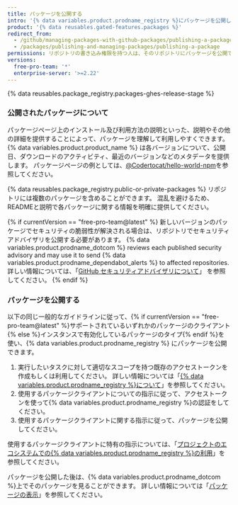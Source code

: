 ```yaml
---
title: パッケージを公開する
intro: '{% data variables.product.prodname_registry %}にパッケージを公開し、そのパッケージを他者がダウンロードして再利用できるようにすることができます。'
product: '{% data reusables.gated-features.packages %}'
redirect_from:
  - /github/managing-packages-with-github-packages/publishing-a-package
  - /packages/publishing-and-managing-packages/publishing-a-package
permissions: リポジトリの書き込み権限を持つ人は、そのリポジトリにパッケージを公開できます。
versions:
  free-pro-team: '*'
  enterprise-server: '>=2.22'
---
```


{% data reusables.package_registry.packages-ghes-release-stage %}

### 公開されたパッケージについて

パッケージページ上のインストール及び利用方法の説明といった、説明やその他の詳細を提供することによって、パッケージを理解して利用しやすくできます。 {% data variables.product.product_name %} は各バージョンについて、公開日、ダウンロードのアクティビティ、最近のバージョンなどのメタデータを提供します。 パッケージページの例としては、[@Codertocat/hello-world-npm](https://github.com/Codertocat/hello-world-npm/packages/10696?version=1.0.1)を参照してください。

{% data reusables.package_registry.public-or-private-packages %} リポジトリには複数のパッケージを含めることができます。 混乱を避けるため、READMEと説明で各パッケージに関する情報を明確に提供してください。

{% if currentVersion == "free-pro-team@latest" %}
新しいバージョンのパッケージでセキュリティの脆弱性が解決される場合は、リポジトリでセキュリティアドバイザリを公開する必要があります。
{% data variables.product.prodname_dotcom %} reviews each published security advisory and may use it to send {% data variables.product.prodname_dependabot_alerts %} to affected repositories. 詳しい情報については、「[GitHub セキュリティアドバイザリについて](/github/managing-security-vulnerabilities/about-github-security-advisories)」 を参照してください。
{% endif %}

### パッケージを公開する

以下の同じ一般的なガイドラインに従って、{% if currentVersion == "free-pro-team@latest" %}サポートされているいずれかのパッケージのクライアント{% else %}インスタンスで有効化しているパッケージのタイプ{% endif %}を使い、{% data variables.product.prodname_registry %} にパッケージを公開できます。

1. 実行したいタスクに対して適切なスコープを持つ既存のアクセストークンを作成もしくは利用してください。 詳しい情報については「[{% data variables.product.prodname_registry %}について](/packages/publishing-and-managing-packages/about-github-packages#authenticating-to-github-packages)」を参照してください。
2. 使用するパッケージクライアントについての指示に従って、アクセストークンを使って{% data variables.product.prodname_registry %}の認証をしてください。
3. 使用するパッケージクライアントに関する指示に従って、パッケージを公開してください。

使用するパッケージクライアントに特有の指示については、「[プロジェクトのエコシステムでの{% data variables.product.prodname_registry %}の利用](/packages/using-github-packages-with-your-projects-ecosystem)」を参照してください。

パッケージを公開した後は、{% data variables.product.prodname_dotcom %}上でそのパッケージを見ることができます。 詳しい情報については「[パッケージの表示](/packages/publishing-and-managing-packages/viewing-packages)」を参照してください。
